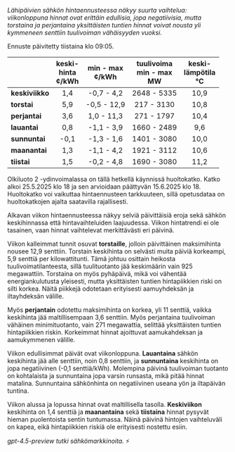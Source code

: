 *Lähipäivien sähkön hintaennusteessa näkyy suurta vaihtelua: viikonloppuna hinnat ovat erittäin edullisia, jopa negatiivisia, mutta torstaina ja perjantaina yksittäisten tuntien hinnat voivat nousta yli kymmeneen senttiin tuulivoiman vähäisyyden vuoksi.*

Ennuste päivitetty tiistaina klo 09:05.

|              | keski-<br>hinta<br>¢/kWh | min - max<br>¢/kWh | tuulivoima<br>min - max<br>MW | keski-<br>lämpötila<br>°C |
|:-------------|:------------------------:|:------------------:|:----------------------------:|:--------------------------:|
| **keskiviikko** |           1,4            |    -0,7 - 4,2      |        2648 - 5335           |            10,9            |
| **torstai**     |           5,9            |    -0,5 - 12,9     |         217 - 3130           |            10,8            |
| **perjantai**   |           3,6            |     1,0 - 11,3     |         271 - 1797           |            10,4            |
| **lauantai**    |           0,8            |    -1,1 - 3,9      |        1660 - 2489           |             9,6            |
| **sunnuntai**   |          -0,1            |    -1,3 - 1,6      |        1401 - 3080           |            10,0            |
| **maanantai**   |           1,3            |    -1,1 - 4,2      |        1921 - 3112           |            10,6            |
| **tiistai**     |           1,5            |    -0,2 - 4,8      |        1690 - 3080           |            11,2            |

Olkiluoto 2 -ydinvoimalassa on tällä hetkellä käynnissä huoltokatko. Katko alkoi 25.5.2025 klo 18 ja sen arvioidaan päättyvän 15.6.2025 klo 18. Huoltokatko voi vaikuttaa hintaennusteen tarkkuuteen, sillä opetusdataa on huoltokatkojen ajalta saatavilla rajallisesti.

Alkavan viikon hintaennusteessa näkyy selviä päivittäisiä eroja sekä sähkön keskihinnassa että hintavaihteluiden laajuudessa. Viikon hintatrendi ei ole tasainen, vaan hinnat vaihtelevat merkittävästi eri päivinä.

Viikon kalleimmat tunnit osuvat **torstaille**, jolloin päivittäinen maksimihinta nousee 12,9 senttiin. Torstain keskihinta on selvästi muita päiviä korkeampi, 5,9 senttiä per kilowattitunti. Tämä johtuu osittain heikosta tuulivoimatilanteesta, sillä tuulituotanto jää keskimäärin vain 925 megawattiin. Torstaina on myös pyhäpäivä, mikä voi vähentää energiankulutusta yleisesti, mutta yksittäisten tuntien hintapiikkien riski on silti korkea. Näitä piikkejä odotetaan erityisesti aamuyhdeksän ja iltayhdeksän välille.

Myös **perjantain** odotettu maksimihinta on korkea, yli 11 senttiä, vaikka keskihinta jää maltillisempaan 3,6 senttiin. Myös perjantaina tuulivoiman vähäinen minimituotanto, vain 271 megawattia, selittää yksittäisten tuntien hintapiikkien riskin. Korkeimmat hinnat ajoittuvat aamukahdeksan ja aamukymmenen välille.

Viikon edullisimmat päivät ovat viikonloppuna. **Lauantaina** sähkön keskihinta jää alle senttiin, noin 0,8 senttiin, ja **sunnuntaina** keskihinta on jopa negatiivinen (-0,1 senttiä/kWh). Molempina päivinä tuulivoiman tuotanto on kohtalaista ja sunnuntaina jopa varsin runsasta, mikä pitää hinnat matalina. Sunnuntaina sähkönhinta on negatiivinen useana yön ja iltapäivän tuntina.

Viikon alussa ja lopussa hinnat ovat maltillisella tasolla. **Keskiviikon** keskihinta on 1,4 senttiä ja **maanantaina** sekä **tiistaina** hinnat pysyvät hieman puolentoista sentin tuntumassa. Näinä päivinä hintojen vaihteluväli on kapea, eikä hintapiikkien riskiä ole erityisesti nostettu esiin.

*gpt-4.5-preview tutki sähkömarkkinoita.* ⚡
